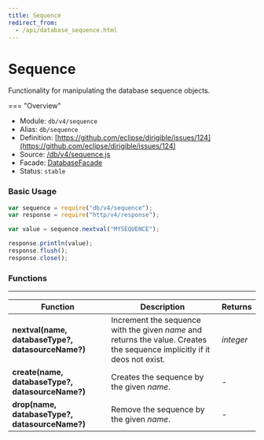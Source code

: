 ```yaml
---
title: Sequence
redirect_from:
  - /api/database_sequence.html
---
```


Sequence
===

Functionality for manipulating the database sequence objects.

=== "Overview"
- Module: `db/v4/sequence`
- Alias: `db/sequence`
- Definition: [https://github.com/eclipse/dirigible/issues/124](https://github.com/eclipse/dirigible/issues/124)
- Source: [/db/v4/sequence.js](https://github.com/dirigiblelabs/api-db/blob/master/db/v4/sequence.js)
- Facade: [DatabaseFacade](https://github.com/eclipse/dirigible/blob/master/api/api-facade/api-database/src/main/java/org/eclipse/dirigible/api/v3/db/DatabaseFacade.java)
- Status: `stable`


### Basic Usage

```javascript
var sequence = require("db/v4/sequence");
var response = require("http/v4/response");

var value = sequence.nextval("MYSEQUENCE");

response.println(value);
response.flush();
response.close();
```

### Functions

---

Function     | Description | Returns
------------ | ----------- | --------
**nextval(name, databaseType?, datasourceName?)**   | Increment the sequence with the given *name* and returns the value. Creates the sequence implicitly if it deos not exist. | *integer*
**create(name, databaseType?, datasourceName?)**   | Creates the sequence by the given *name*. | -
**drop(name, databaseType?, datasourceName?)**   | Remove the sequence by the given *name*. | -
